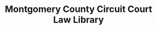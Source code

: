 ---
layout: repo
title: "Montgomery County Circuit Court Law Library"
id: 1865
permalink: repos/1865/
---
